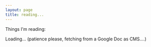 ```yaml
---
layout: page
title: reading...
---
```


<script type="text/javascript" src="/js/tabletop.js"></script>

<script type="text/javascript">
  window.onload = function() { init() };

  var public_spreadsheet_url = '1GKK4XMQrI_rKOAITexedpzojpHNp8xkIwOAp0ygbZ7Q';

  function init() {
    Tabletop.init( { key: public_spreadsheet_url,
                     callback: showInfo,
                     simpleSheet: true,
                     orderby: 'date',
                     reverse:'true' } )
                     
  }
    
function showInfo(data, tabletop) {
    $("#loading").toggle();
    console.log(data);
    for(i=0; i < data.length; i++){
      $("#links").append("<div><a href='"+data[i].link + "' />" + data[i].link + " - " + data[i].comment + "</div>");
    };
  }
</script>

Things I'm reading:

<span id="loading">Loading... (patience please, fetching from a Google Doc as CMS....)</span>

<div id="links"></div>